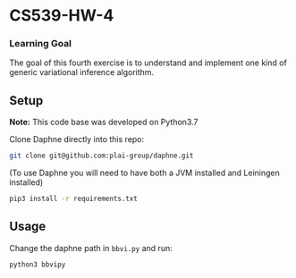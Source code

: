 # CS539-HW-4
### Learning Goal
The goal of this fourth exercise is to understand and implement one kind of
generic variational inference algorithm.


## Setup
**Note:** This code base was developed on Python3.7

Clone Daphne directly into this repo:
```bash
git clone git@github.com:plai-group/daphne.git
```
(To use Daphne you will need to have both a JVM installed and Leiningen installed)

```bash
pip3 install -r requirements.txt
```

## Usage
Change the daphne path in `bbvi.py` and run:
```bash
python3 bbvipy
```
